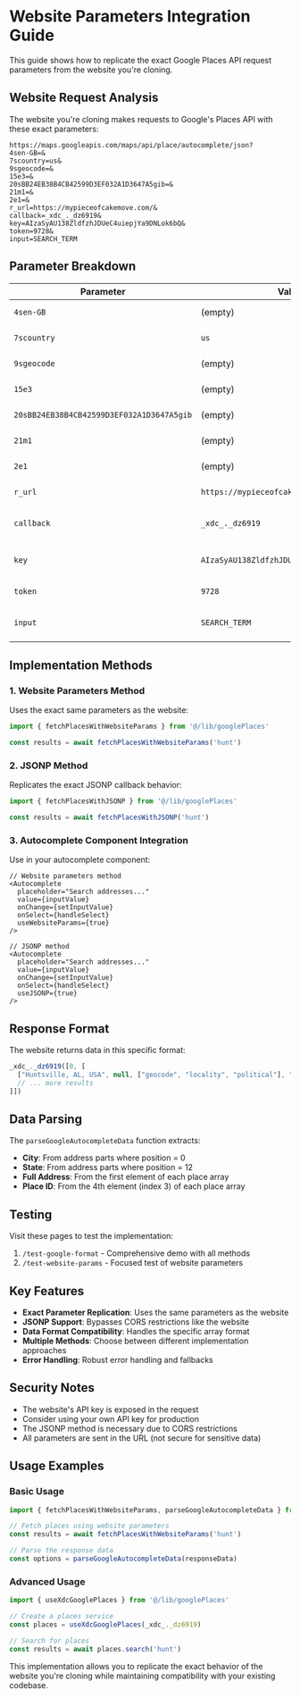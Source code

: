 # Website Parameters Integration Guide

This guide shows how to replicate the exact Google Places API request parameters from the website you're cloning.

## Website Request Analysis

The website you're cloning makes requests to Google's Places API with these exact parameters:

```
https://maps.googleapis.com/maps/api/place/autocomplete/json?
4sen-GB=&
7scountry=us&
9sgeocode=&
15e3=&
20sBB24EB38B4CB42599D3EF032A1D3647A5gib=&
21m1=&
2e1=&
r_url=https://mypieceofcakemove.com/&
callback=_xdc_._dz6919&
key=AIzaSyAU138ZldfzhJDUeC4uiepjYa9DNLok6bQ&
token=9728&
input=SEARCH_TERM
```

## Parameter Breakdown

| Parameter | Value | Purpose |
|-----------|-------|---------|
| `4sen-GB` | (empty) | Language parameter |
| `7scountry` | `us` | Country restriction |
| `9sgeocode` | (empty) | Geocode parameter |
| `15e3` | (empty) | Additional parameter |
| `20sBB24EB38B4CB42599D3EF032A1D3647A5gib` | (empty) | Session token |
| `21m1` | (empty) | Additional parameter |
| `2e1` | (empty) | Additional parameter |
| `r_url` | `https://mypieceofcakemove.com/` | Referrer URL |
| `callback` | `_xdc_._dz6919` | JSONP callback function |
| `key` | `AIzaSyAU138ZldfzhJDUeC4uiepjYa9DNLok6bQ` | Google Maps API key |
| `token` | `9728` | Request token |
| `input` | `SEARCH_TERM` | Search input (dynamic) |

## Implementation Methods

### 1. Website Parameters Method

Uses the exact same parameters as the website:

```typescript
import { fetchPlacesWithWebsiteParams } from '@/lib/googlePlaces'

const results = await fetchPlacesWithWebsiteParams('hunt')
```

### 2. JSONP Method

Replicates the exact JSONP callback behavior:

```typescript
import { fetchPlacesWithJSONP } from '@/lib/googlePlaces'

const results = await fetchPlacesWithJSONP('hunt')
```

### 3. Autocomplete Component Integration

Use in your autocomplete component:

```tsx
// Website parameters method
<Autocomplete
  placeholder="Search addresses..."
  value={inputValue}
  onChange={setInputValue}
  onSelect={handleSelect}
  useWebsiteParams={true}
/>

// JSONP method
<Autocomplete
  placeholder="Search addresses..."
  value={inputValue}
  onChange={setInputValue}
  onSelect={handleSelect}
  useJSONP={true}
/>
```

## Response Format

The website returns data in this specific format:

```javascript
_xdc_._dz6919([0, [
  ["Huntsville, AL, USA", null, ["geocode", "locality", "political"], "ChIJjYmizWdrYogRa1YEyIl-LJo", null, [["Huntsville", 0], ["AL", 12], ["USA", 16]], [[0, 2]], null, "ChIJjYmizWdrYogRa1YEyIl-LJo", ["Huntsville", "AL, USA", [[0, 2]]]],
  // ... more results
]])
```

## Data Parsing

The `parseGoogleAutocompleteData` function extracts:

- **City**: From address parts where position = 0
- **State**: From address parts where position = 12
- **Full Address**: From the first element of each place array
- **Place ID**: From the 4th element (index 3) of each place array

## Testing

Visit these pages to test the implementation:

1. `/test-google-format` - Comprehensive demo with all methods
2. `/test-website-params` - Focused test of website parameters

## Key Features

- **Exact Parameter Replication**: Uses the same parameters as the website
- **JSONP Support**: Bypasses CORS restrictions like the website
- **Data Format Compatibility**: Handles the specific array format
- **Multiple Methods**: Choose between different implementation approaches
- **Error Handling**: Robust error handling and fallbacks

## Security Notes

- The website's API key is exposed in the request
- Consider using your own API key for production
- The JSONP method is necessary due to CORS restrictions
- All parameters are sent in the URL (not secure for sensitive data)

## Usage Examples

### Basic Usage

```typescript
import { fetchPlacesWithWebsiteParams, parseGoogleAutocompleteData } from '@/lib/googlePlaces'

// Fetch places using website parameters
const results = await fetchPlacesWithWebsiteParams('hunt')

// Parse the response data
const options = parseGoogleAutocompleteData(responseData)
```

### Advanced Usage

```typescript
import { useXdcGooglePlaces } from '@/lib/googlePlaces'

// Create a places service
const places = useXdcGooglePlaces(_xdc_._dz6919)

// Search for places
const results = await places.search('hunt')
```

This implementation allows you to replicate the exact behavior of the website you're cloning while maintaining compatibility with your existing codebase.

